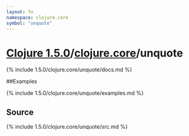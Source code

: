 ```yaml
---
layout: fn
namespace: clojure.core
symbol: "unquote"
---
```


# [Clojure 1.5.0](../../)/[clojure.core](../)/unquote

{% include 1.5.0/clojure.core/unquote/docs.md %}

##Examples

{% include 1.5.0/clojure.core/unquote/examples.md %}
## Source
{% include 1.5.0/clojure.core/unquote/src.md %}


